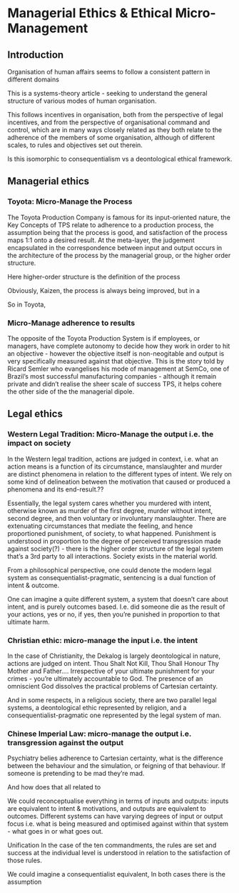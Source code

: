 # Managerial Ethics & Ethical Micro-Management
## Introduction
Organisation of human affairs seems to follow a consistent pattern in different domains

This is a systems-theory article - seeking to understand the general structure of various modes of human organisation. 

This follows incentives in organisation, both from the perspective of legal incentives, and from the perspective of organisational command and control, which are in many ways closely related as they both relate to the adherence of the members of some organisation, although of different scales, to rules and objectives set out therein. 

Is this isomorphic to consequentialism vs a deontological ethical framework. 

## Managerial ethics 
### Toyota: Micro-Manage the Process
The Toyota Production Company is famous for its input-oriented nature, the Key Concepts of TPS relate to adherence to a production process, the assumption being that the process is good, and satisfaction of the process maps 1:1 onto a desired result. At the meta-layer, the judgement encapsulated in the correspondence between input and output occurs in the architecture of the process by the managerial group, or the higher order structure. 

Here higher-order structure is the definition of the process

Obviously, Kaizen, the process is always being improved, but in a 

So in Toyota, 
### Micro-Manage adherence to results 
The opposite of the Toyota Production System is if employees, or managers, have complete autonomy to decide how they work in order to hit an objective - however the objective itself is non-neogitable and output is very specifically measured against that objective. This is the story told by Ricard Semler who evangelises his mode of management at SemCo, one of Brazil’s most successful manufacturing companies - although it remain private and didn’t realise the sheer scale of success TPS, it helps cohere the other side of the the managerial dipole. 



## Legal ethics 
### Western Legal Tradition: Micro-Manage the output i.e. the impact on society 
In the Western legal tradition, actions are judged in context, i.e. what an action means is a function of its circumstance, manslaughter and murder are distinct phenomena in relation to the different types of intent. We rely on some kind of delineation between the motivation that caused or produced a phenomena and its end-result.??

Essentially, the legal system cares whether you murdered with intent, otherwise known as murder of the first degree, murder without intent, second degree, and then voluntary or involuntary manslaughter. There are extenuating circumstances that mediate the feeling, and hence proportioned punishment, of society, to what happened. Punishment is understood in proportion to the degree of perceived transgression made against society(?) - there is the higher order structure of the legal system that’s a 3rd party to all interactions. Society exists in the material world. 

From a philosophical perspective, one could denote the modern legal system as consequentialist-pragmatic, sentencing is a dual function of intent & outcome. 

One can imagine a quite different system, a system that doesn’t care about intent, and is purely outcomes based. I.e. did someone die as the result of your actions, yes or no, if yes, then you’re punished in proportion to that ultimate harm.

### Christian ethic: micro-manage the input i.e. the intent 
In the case of Christianity, the Dekalog is largely deontological in nature, actions are judged on intent. Thou Shalt Not Kill, Thou Shall Honour Thy Mother and Father…. Irrespective of your ultimate punishment for your crimes - you’re ultimately accountable to God. The presence of an omniscient God dissolves the practical problems of Cartesian certainty. 

And in some respects, in a religious society, there are two parallel legal systems, a deontological ethic represented by religion, and a consequentialist-pragmatic one represented by the legal system of man. 

### Chinese Imperial Law: micro-manage the output i.e. transgression against the output

Psychiatry belies adherence to Cartesian certainty, what is the difference between the behaviour and the simulation, or feigning of that behaviour. If someone is pretending to be mad they’re mad. 


And how does that all related to 

We could reconceptualise everything in terms of inputs and outputs: inputs are equivalent to intent & motivations, and outputs are equivalent to outcomes. Different systems can have varying degrees of input or output focus i.e. what is being measured and optimised against within that system - what goes in or what goes out. 

Unification 
In the case of the ten commandments, the rules are set and success at the individual level is understood in relation to the satisfaction of those rules. 

We could imagine a consequentialist equivalent, 
In both cases there is the assumption 
